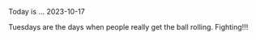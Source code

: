 Today is ...
2023-10-17

Tuesdays are the days when people really get the ball rolling. Fighting!!!

